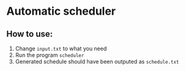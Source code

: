 # Automatic scheduler

## How to use:
1. Change `input.txt` to what you need
2. Run the program `scheduler`
3. Generated schedule should have been outputed as `schedule.txt`
